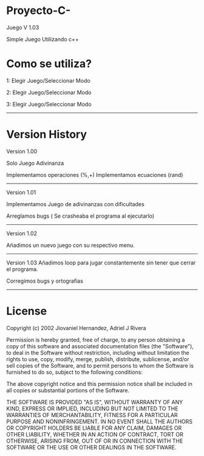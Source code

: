 # Proyecto-C-
Juego V 1.03

Simple Juego Utilizando c++

# Como se utiliza?

1: Elegir Juego/Seleccionar Modo

2: Elegir Juego/Seleccionar Modo

3: Elegir Juego/Seleccionar Modo

---------------------------

# Version History
Version 1.00

Solo Juego Adivinanza

Implementamos operaciones (%,+)
Implementamos ecuaciones (rand)

-----------------------------------------------

Version 1.01

Implementamos Juego de adivinanzas con dificultades


Arreglamos bugs ( Se crasheaba el programa al ejecutarlo)

-----------------------------------------------------

Version 1.02

Añadimos un nuevo juego con su respectivo menu.

--------------------------------------------------------------------

Version 1.03
Añadimos loop para jugar constantemente sin tener que cerrar el programa.

Corregimos bugs y ortografias

---------------------------------------------------------------------


# License
Copyright (c) 2002 Jiovaniel Hernandez, Adriel J Rivera

Permission is hereby granted, free of charge, to any person obtaining a copy
of this software and associated documentation files (the "Software"), to deal
in the Software without restriction, including without limitation the rights
to use, copy, modify, merge, publish, distribute, sublicense, and/or sell
copies of the Software, and to permit persons to whom the Software is
furnished to do so, subject to the following conditions:

The above copyright notice and this permission notice shall be included in all
copies or substantial portions of the Software.

THE SOFTWARE IS PROVIDED "AS IS", WITHOUT WARRANTY OF ANY KIND, EXPRESS OR
IMPLIED, INCLUDING BUT NOT LIMITED TO THE WARRANTIES OF MERCHANTABILITY,
FITNESS FOR A PARTICULAR PURPOSE AND NONINFRINGEMENT. IN NO EVENT SHALL THE
AUTHORS OR COPYRIGHT HOLDERS BE LIABLE FOR ANY CLAIM, DAMAGES OR OTHER
LIABILITY, WHETHER IN AN ACTION OF CONTRACT, TORT OR OTHERWISE, ARISING FROM,
OUT OF OR IN CONNECTION WITH THE SOFTWARE OR THE USE OR OTHER DEALINGS IN THE
SOFTWARE.

